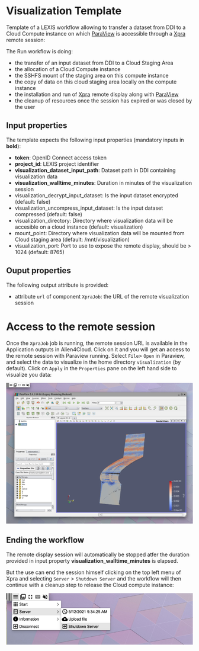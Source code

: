 # Visualization Template

Template of a LEXIS workflow allowing to transfer a dataset from DDI to a Cloud
Compute instance on which [ParaView](https://www.paraview.org/) is accessible through a [Xpra](https://xpra.org/) remote session:

The Run workflow is doing:
* the transfer of an input dataset from DDI to a Cloud Staging Area
* the allocation of a Cloud Compute instance
* the SSHFS mount of the staging area on this compute instance
* the copy of data on this cloud staging area locally on the compute instance
* the installation and run of [Xpra](https://xpra.org/) remote display along with [ParaView](https://www.paraview.org/)
* the cleanup of resources once the session has expired or was closed by the user

## Input properties

The template expects the following input properties (mandatory inputs in **bold**):
*  **token**: OpenID Connect access token
* **project_id**: LEXIS project identifier
* **visualization_dataset_input_path**: Dataset path in DDI containing visualization data
* **visualization_walltime_minutes**: Duration in minutes of the visualization session
* visualization_decrypt_input_dataset: Is the input dataset encrypted (default: false)
* visualization_uncompress_input_dataset: Is the input dataset compressed (default: false)
* visualization_directory: Directory where visualization data will be accesible on a cloud instance (default: visualization)
* mount_point: Directory where visualization data will be mounted from Cloud staging area (default: /mnt/visualization)
* visualization_port: Port to use to expose the remote display, should be > 1024 (default: 8765)

## Ouput properties

The following output attribute is provided:
* attribute `url` of component `XpraJob`: the URL of the remote visualization session

# Access to the remote session

Once the `XpraJob` job is running, the remote session URL is available in the Application outputs in Alien4Cloud.
Click on it and you will get an access to the remote session with Paraview running.
Select `File`> `Open` in Paraview, and select the data to visualize in the home directory `visualization` (by default).
Click on `Apply` in the `Properties` pane on the left hand side to visualize you data:

![Paraview](images/Paraview.png)

## Ending the workflow

The remote display session will automatically be stopped atfer the duration 
provided in input property **visualization_walltime_minutes** is elapsed.

But the use can end the session himself clicking on the top left menu of Xpra
and selecting `Server` > `Shutdown Server` and the workflow will then continue with a cleanup step
to release the Cloud compute instance:

![Xpra menu](images/Xpra_menu.png)
